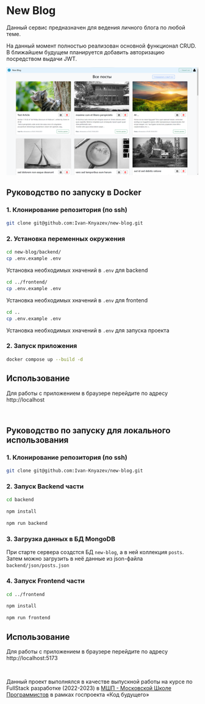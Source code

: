 # New Blog

Данный сервис предназначен для ведения личного блога по любой теме.

На данный момент полностью реализован основной функционал CRUD. В ближайшем будущем планируется добавить авторизацию посредством выдачи JWT.

![preview image](preview/preview.png)


## Руководство по запуску в Docker

### 1. Клонирование репозитория (по ssh)

```sh
git clone git@github.com:Ivan-Knyazev/new-blog.git
```

### 2. Установка переменных окружения

```sh
cd new-blog/backend/
cp .env.example .env
```
Установка необходимых хначений в `.env` для backend
```sh
cd ../frontend/
cp .env.example .env
```
Установка необходимых хначений в `.env` для frontend
```sh
cd ..
cp .env.example .env
```
Установка необходимых хначений в `.env` для запуска проекта

### 2. Запуск приложения

```sh
docker compose up --build -d
```

## Использование

Для работы с приложением в браузере перейдите по адресу http://localhost

<br/>


## Руководство по запуску для локального использования

### 1. Клонирование репозитория (по ssh)

```sh
git clone git@github.com:Ivan-Knyazev/new-blog.git
```

### 2. Запуск Backend части

```sh
cd backend
```

```sh
npm install
```

```sh
npm run backend
```

### 3. Загрузка данных в БД MongoDB

При старте сервера создстся БД `new-blog`, а в ней коллекция `posts`. Затем можно загрузить в неё данные из json-файла `backend/json/posts.json`

### 4. Запуск Frontend части

```sh
cd ../frontend
```

```sh
npm install
```

```sh
npm run frontend
```

## Использование

Для работы с приложением в браузере перейдите по адресу http://localhost:5173

<br/>

Данный проект выполнялся в качестве выпускной работы на курсе по FullStack разработке (2022-2023) в [МШП - Московской Школе Программистов](https://informatics.ru/) в рамках госпроекта «Код будущего»


<!-- ### Compile and Minify for Production

```sh
npm run build
``` -->
<!-- This project should help get you started developing with Vue 3 in Vite.

## Recommended IDE Setup

[VSCode](https://code.visualstudio.com/) + [Volar](https://marketplace.visualstudio.com/items?itemName=Vue.volar) (and disable Vetur) + [TypeScript Vue Plugin (Volar)](https://marketplace.visualstudio.com/items?itemName=Vue.vscode-typescript-vue-plugin).

## Customize configuration

See [Vite Configuration Reference](https://vitejs.dev/config/). -->
